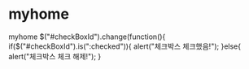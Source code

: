 # myhome
myhome
		$("#checkBoxId").change(function(){
        if($("#checkBoxId").is(":checked")){
            alert("체크박스 체크했음!");
        }else{
            alert("체크박스 체크 해제!");
        }
